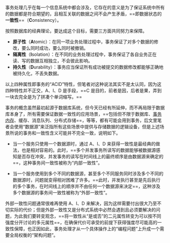 事务处理几乎在每一个信息系统中都会涉及，它存在的意义是为了保证系统中所有的数据都是符合期望的，且相互关联的数据之间不会产生矛盾，==即数据状态的**一致性**==（**C**onsistency）。

按照数据库的经典理论，要达成这个目标，需要三方面共同努力来保障。

- **原子性**（**A**tomic）：在同一项业务处理过程中，事务保证了对多个数据的修改，要么同时成功，要么同时被撤销。
- **隔离性**（**I**solation）：在不同的业务处理过程中，事务保证了各自业务正在读、写的数据互相独立，不会彼此影响。
- **持久性**（**D**urability）：事务应当保证所有成功被提交的数据修改都能够正确地被持久化，不丢失数据。

以上四种属性即事务的“ACID”特性，但笔者对这种说法其实不是太认同，因为这四种特性并不正交，A、I、D 是手段，==C 是目的，前者是因，后者是果，弄到一块去完全是为了拼凑个单词缩写。==

事务的概念虽然最初起源于数据库系统，但今天已经有所延伸，而不再局限于数据库本身了，所有需要保证数据一致性的应用场景，==包括但不限于数据库、[事务内存](https://en.wikipedia.org/wiki/Transactional_memory)、缓存、消息队列、分布式存储==，等等，都有可能会用到事务，后文里笔者会使用“数据源”来泛指所有这些场景中提供与存储数据的逻辑设备，但是上述场景所说的事务和一致性含义可能并不完全一致，说明如下。

- 当一个服务只使用一个数据源时，通过 A、I、D 来获得一致性是最经典的做法，也是相对容易的。此时，==多个并发事务所读写的数据能够被数据源感知是否存在冲突，并发事务的读写在时间线上的最终顺序是由数据源来确定的==，这种事务间一致性被称为“内部一致性”。
    
- 当一个服务使用到多个不同的数据源，甚至多个不同服务同时涉及多个不同的数据源时，问题就变得相对困难了许多。==此时，并发执行甚至是先后执行的多个事务，在时间线上的顺序并不由任何一个数据源来决定==，这种涉及多个数据源的事务间一致性被称为“外部一致性”。

外部一致性问题通常很难再使用 A、I、D 来解决，因为这样需要付出很大乃至不切实际的代价；但是外部一致性又是分布式系统中必然会遇到且必须要解决的问题，为此我们要转变观念，==将一致性从“是或否”的二元属性转变为可以按不同强度分开讨论的多元属性==，在确保代价可承受的前提下获得强度尽可能高的一致性保障，也正因如此，事务处理才从一个具体操作上的“编程问题”上升成一个需要全局权衡的“架构问题”。
